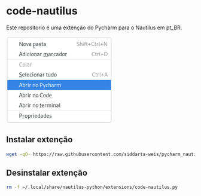 # code-nautilus

Este repositorio é uma extenção do Pycharm para o Nautilus em pt_BR.  
  
![](img.png)

## Instalar extenção

```sh
wget -qO- https://raw.githubusercontent.com/siddarta-weis/pycharm_nautilus/master/install.sh | bash
```

## Desinstalar extenção

```sh
rm -f ~/.local/share/nautilus-python/extensions/code-nautilus.py
```
